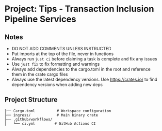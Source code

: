 # Project: Tips - Transaction Inclusion Pipeline Services

## Notes
- DO NOT ADD COMMENTS UNLESS INSTRUCTED
- Put imports at the top of the file, never in functions
- Always run `just ci` before claiming a task is complete and fix any issues
- Use `just fix` to fix formatting and warnings
- Always add dependencies to the cargo.toml in the root and reference them in the crate cargo files
- Always use the latest dependency versions. Use https://crates.io/ to find dependency versions when adding new deps

## Project Structure
```
├── Cargo.toml          # Workspace configuration
├── ingress/            # Main binary crate
├── .github/workflows/
│   └── ci.yml         # GitHub Actions CI
```
